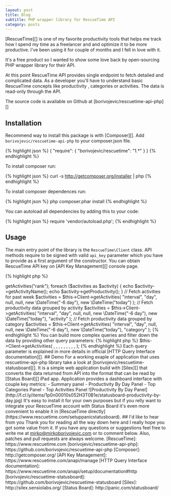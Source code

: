 ```yaml
---
layout: post
title: Blog
subtitle: PHP wrapper library for RescueTime API
category: posts
---
```


[RescueTime][] is one of my favorite productivity tools that helps me track how I spend my time as a freelancer and and optimize it to be more productive. I've been using it for couple of months and I fell in love with it.

It's a free product so I wanted to show some love back by open-sourcing PHP wrapper library for their API.

At this point RescueTime API provides single endpoint to fetch detailed and complicated data. As a developer you'll have to understand basic RescueTime concepts like productivity , categories or activities. The data is read-only through the API.

The source code is available on Github at [borivojevic/rescuetime-api-php][]

## Installation

Recommend way to install this package is with [Composer][]. Add `borivojevic/rescuetime-api-php` to your composer.json file.

{% highlight json %}
{
    "require": {
        "borivojevic/rescuetime": "1.*"
    }
}
{% endhighlight %}

To install composer run:

{% highlight json %}
curl -s http://getcomposer.org/installer | php
{% endhighlight %}

To install composer dependences run:

{% highlight json %}
php composer.phar install
{% endhighlight %}

You can autoload all dependencies by adding this to your code:

{% highlight json %}
require 'vendor/autoload.php';
{% endhighlight %}

## Usage

The main entry point of the library is the `RescueTime\Client` class. API methods require to be signed with valid `api_key` parameter which you have to provide as a first argument of the constructor. You can obtain RescueTime API key on [API Key Management][] console page.

{% highlight php %}
<?php
$Client = new \RescueTime\Client($apiKey);

// Basic example
$activities = $Client->getActivities("rank");

foreach ($activities as $activity) {
    echo $activity->getActivityName();
    echo $activity->getProductivity();
}

// Fetch activities for past week
$activities = $this->Client->getActivities(
    "interval",
    "day",
    null,
    null,
    new \DateTime("-6 day"),
    new \DateTime("today")
);

// Fetch productivity data grouped by activity
$activities = $this->Client->getActivities(
    "interval",
    "day",
    null,
    null,
    new \DateTime("-6 day"),
    new \DateTime("today"),
    "activity"
);

// Fetch productivity data grouped by category
$activities = $this->Client->getActivities(
    "interval",
    "day",
    null,
    null,
    new \DateTime("-6 day"),
    new \DateTime("today"),
    "category"
);
{% endhighlight %}

You can build more complex queries and filter down the data by providing other query parameters:

{% highlight php %}
$this->Client->getActivities(
    <perspective>,
    <resolution_time>,
    <restrict_group>,
    <restrict_user>,
    <restrict_begin>,
    <restrict_end>,
    <restrict_kind>,
    <restrict_project>,
    <restrict_thing>,
    <restrict_thingy>
);
{% endhighlight %}

Each query parameter is explained in more details in official [HTTP Query Interface documentation][].

## Demo

For a working exaple of application that uses rescuetime-api-php library take a look at [borivojevic/rescuetime-statusboard][]. It is a simple web application build with [Silex][] that converts the data returned from API into the format that can be read by [Status Board][] iPad app.

Application provides a dashboard interface with couple key metrics:

- Summary panel
- Productivity By Day Panel
- Top Categories Panel
- Top Activities Panel

![Productivity By Day Panel](http://f.cl.ly/items/1p0n00010s052H3T0B1e/statusboard-productivity-by-day.jpg)

It's easy to install it for your own purposes but if you relly want to integrate your RescueTime account with Status Board it's even more convenient to enable it in [RescueTime directly](https://www.rescuetime.com/setuppanicstatusboard).

## I'd like to hear from you

Thank you for reading all the way down here and I really hope you got some value from it. If you have any questions or suggestions feel free to write me at <a href="mailto:mirko@mirkoborivojevic.com">mirko@mirkoborivojevic.com</a> or to comment below. Also, patches and pull requests are always welcome.

[RescueTime]: https://www.rescuetime.com
[borivojevic/rescuetime-api-php]: https://github.com/borivojevic/rescuetime-api-php
[Composer]: http://getcomposer.org/
[API Key Management]: https://www.rescuetime.com/anapi/manage
[HTTP Query Interface documentation]: https://www.rescuetime.com/anapi/setup/documentation#http
[borivojevic/rescuetime-statusboard]: https://github.com/borivojevic/rescuetime-statusboard
[Silex]: http://silex.sensiolabs.org/
[Status Board]: http://panic.com/statusboard/
